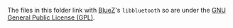 The files in this folder link with [BlueZ](http://www.bluez.org)'s ``libbluetooth`` so are under the [GNU General Public License (GPL)](http://www.gnu.org/copyleft/gpl.html).
